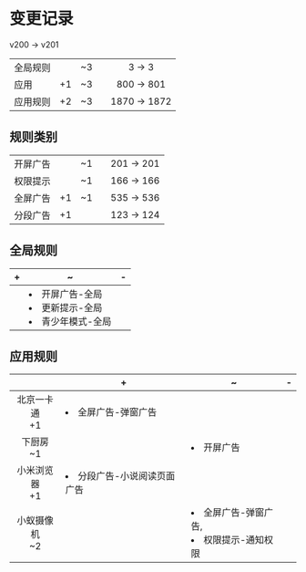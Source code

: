 # 变更记录

v200 -> v201

||||||
|-|:-:|:-:|:-:|:-:|
|全局规则||~3||3 -> 3|
|应用|+1|~3||800 -> 801|
|应用规则|+2|~3||1870 -> 1872|

## 规则类别

||||||
|-|:-:|:-:|:-:|:-:|
|开屏广告||~1||201 -> 201|
|权限提示||~1||166 -> 166|
|全屏广告|+1|~1||535 -> 536|
|分段广告|+1|||123 -> 124|

## 全局规则

|+|~|-|
|-|-|-|
||<li>开屏广告-全局<li>更新提示-全局<li>青少年模式-全局||

## 应用规则

||+|~|-|
|:-:|-|-|-|
|北京一卡通<br>+1|<li>全屏广告-弹窗广告|||
|下厨房<br>~1||<li>开屏广告||
|小米浏览器<br>+1|<li>分段广告-小说阅读页面广告|||
|小蚁摄像机<br>~2||<li>全屏广告-弹窗广告,<li>权限提示-通知权限||
